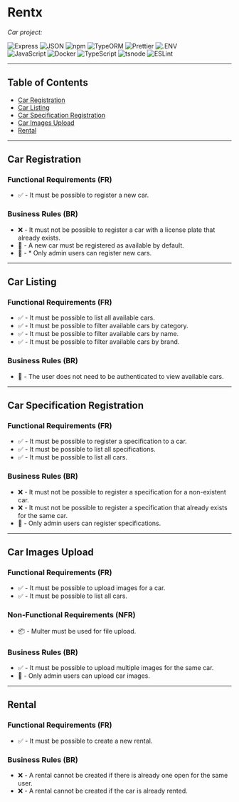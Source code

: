 <div id="top">

# Rentx

<em>Car project:</em>

<img src="https://img.shields.io/badge/Express-000000.svg?style=flat-square&logo=Express&logoColor=white" alt="Express">
<img src="https://img.shields.io/badge/JSON-000000.svg?style=flat-square&logo=JSON&logoColor=white" alt="JSON">
<img src="https://img.shields.io/badge/npm-CB3837.svg?style=flat-square&logo=npm&logoColor=white" alt="npm">
<img src="https://img.shields.io/badge/TypeORM-FE0803.svg?style=flat-square&logo=TypeORM&logoColor=white" alt="TypeORM">
<img src="https://img.shields.io/badge/Prettier-F7B93E.svg?style=flat-square&logo=Prettier&logoColor=black" alt="Prettier">
<img src="https://img.shields.io/badge/.ENV-ECD53F.svg?style=flat-square&logo=dotenv&logoColor=black" alt=".ENV">
<br>
<img src="https://img.shields.io/badge/JavaScript-F7DF1E.svg?style=flat-square&logo=JavaScript&logoColor=black" alt="JavaScript">
<img src="https://img.shields.io/badge/Docker-2496ED.svg?style=flat-square&logo=Docker&logoColor=white" alt="Docker">
<img src="https://img.shields.io/badge/TypeScript-3178C6.svg?style=flat-square&logo=TypeScript&logoColor=white" alt="TypeScript">
<img src="https://img.shields.io/badge/tsnode-3178C6.svg?style=flat-square&logo=ts-node&logoColor=white" alt="tsnode">
<img src="https://img.shields.io/badge/ESLint-4B32C3.svg?style=flat-square&logo=ESLint&logoColor=white" alt="ESLint">

<br clear="left"/>

---

## Table of Contents

- [Car Registration](#car-registration)
- [Car Listing](#car-listing)
- [Car Specification Registration](#car-specification-registration)
- [Car Images Upload](#car-images-upload)
- [Rental](#rental)

---

## Car Registration

### Functional Requirements (FR)

- ✅ - It must be possible to register a new car.

### Business Rules (BR)

- ❌ - It must not be possible to register a car with a license plate that already exists.
- 🚗 - A new car must be registered as available by default.
- 👤 - \* Only admin users can register new cars.

---

## Car Listing

### Functional Requirements (FR)

- ✅ - It must be possible to list all available cars.
- ✅ - It must be possible to filter available cars by category.
- ✅ - It must be possible to filter available cars by name.
- ✅ - It must be possible to filter available cars by brand.

### Business Rules (BR)

- 👤 - The user does not need to be authenticated to view available cars.

---

## Car Specification Registration

### Functional Requirements (FR)

- ✅ - It must be possible to register a specification to a car.
- ✅ - It must be possible to list all specifications.
- ✅ - It must be possible to list all cars.

### Business Rules (BR)

- ❌ - It must not be possible to register a specification for a non-existent car.
- ❌ - It must not be possible to register a specification that already exists for the same car.
- 👤 - Only admin users can register specifications.

---

## Car Images Upload

### Functional Requirements (FR)

- ✅ - It must be possible to upload images for a car.
- ✅ - It must be possible to list all cars.

### Non-Functional Requirements (NFR)

- 📦 - Multer must be used for file upload.

### Business Rules (BR)

- ✅ - It must be possible to upload multiple images for the same car.
- 👤 - Only admin users can upload car images.

---

## Rental

### Functional Requirements (FR)

- ✅ - It must be possible to create a new rental.

### Business Rules (BR)

- ❌ - A rental cannot be created if there is already one open for the same user.
- ❌ - A rental cannot be created if the car is already rented.

